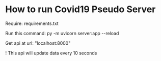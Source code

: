 # How to run Covid19 Pseudo Server

Require: requirements.txt

Run this command: py -m uvicorn server:app --reload

Get api at url: "localhost:8000"

! This api will update data every 10 seconds